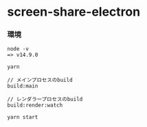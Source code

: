 # screen-share-electron

### 環境

```
node -v
=> v14.9.0

yarn

// メインプロセスのbuild
build:main

// レンダラープロセスのbuild
build:render:watch

yarn start
```
